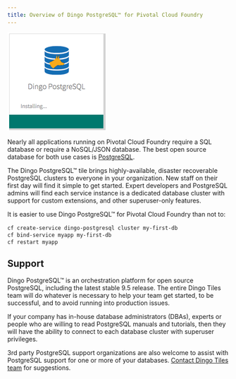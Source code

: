 ```yaml
---
title: Overview of Dingo PostgreSQL™ for Pivotal Cloud Foundry
---
```


![tile](images/dingo-postgresql-tile.png)

Nearly all applications running on Pivotal Cloud Foundry require a SQL database or require a NoSQL/JSON database. The best open source database for both use cases is [PostgreSQL](http://www.postgresql.org/).

The Dingo PostgreSQL™ tile brings highly-available, disaster recoverable PostgreSQL clusters to everyone in your organization. New staff on their first day will find it simple to get started. Expert developers and PostgreSQL admins will find each service instance is a dedicated database cluster with support for custom extensions, and other superuser-only features.

It is easier to use Dingo PostgreSQL™ for Pivotal Cloud Foundry than not to:

```
cf create-service dingo-postgresql cluster my-first-db
cf bind-service myapp my-first-db
cf restart myapp
```

## Support

Dingo PostgreSQL™ is an orchestration platform for open source PostgreSQL, including the latest stable 9.5 release. The entire Dingo Tiles team will do whatever is necessary to help your team get started, to be successful, and to avoid running into production issues.

If your company has in-house database administrators (DBAs), experts or people who are willing to read PostgreSQL manuals and tutorials, then they will have the ability to connect to each database cluster with superuser privileges.

3rd party PostgreSQL support organizations are also welcome to assist with PostgreSQL support for one or more of your databases. [Contact Dingo Tiles team](contact.html) for suggestions.

